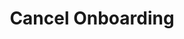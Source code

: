 ---
title: Cancel Onboarding
excerpt: Cancels a recipients onboarding.
api:
  file: openapi.json
  operationId: cancel-recipient
hidden: false
---
